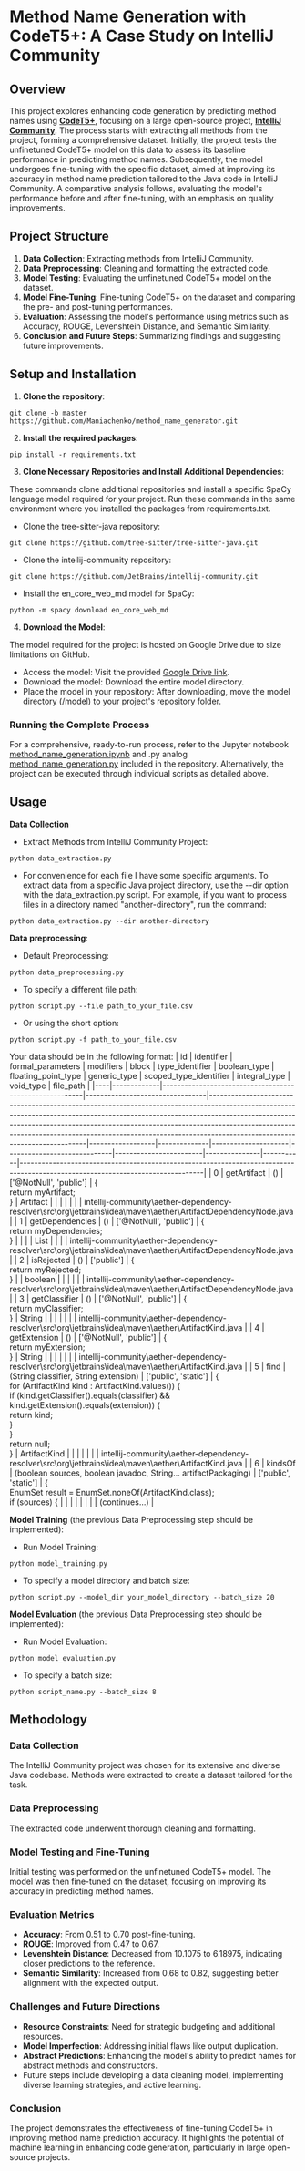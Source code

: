 # Method Name Generation with CodeT5+: A Case Study on IntelliJ Community

## Overview
This project explores enhancing code generation by predicting method names using [**CodeT5+**](https://huggingface.co/models?sort=downloads&search=codet5p), focusing on a large open-source project, [**IntelliJ Community**](https://github.com/JetBrains/intellij-community). The process starts with extracting all methods from the project, forming a comprehensive dataset. Initially, the project tests the unfinetuned CodeT5+ model on this data to assess its baseline performance in predicting method names. Subsequently, the model undergoes fine-tuning with the specific dataset, aimed at improving its accuracy in method name prediction tailored to the Java code in IntelliJ Community. A comparative analysis follows, evaluating the model's performance before and after fine-tuning, with an emphasis on quality improvements.

## Project Structure
1. **Data Collection**: Extracting methods from IntelliJ Community.
2. **Data Preprocessing**: Cleaning and formatting the extracted code.
3. **Model Testing**: Evaluating the unfinetuned CodeT5+ model on the dataset.
4. **Model Fine-Tuning**: Fine-tuning CodeT5+ on the dataset and comparing the pre- and post-tuning performances.
5. **Evaluation**: Assessing the model's performance using metrics such as Accuracy, ROUGE, Levenshtein Distance, and Semantic Similarity.
6. **Conclusion and Future Steps**: Summarizing findings and suggesting future improvements.

## Setup and Installation
1. **Clone the repository**:
```
git clone -b master https://github.com/Maniachenko/method_name_generator.git
```
2. **Install the required packages**:
```
pip install -r requirements.txt
```
3. **Clone Necessary Repositories and Install Additional Dependencies**:

These commands clone additional repositories and install a specific SpaCy language model required for your project. Run these commands in the same environment where you installed the packages from requirements.txt.
* Clone the tree-sitter-java repository:
```
git clone https://github.com/tree-sitter/tree-sitter-java.git
```
* Clone the intellij-community repository:
```
git clone https://github.com/JetBrains/intellij-community.git
```
* Install the en_core_web_md model for SpaCy:
```
python -m spacy download en_core_web_md
```
4. **Download the Model**:

The model required for the project is hosted on Google Drive due to size limitations on GitHub.

* Access the model: Visit the provided [Google Drive link](https://drive.google.com/drive/folders/11q4dsYC9TvM5wrebtqW9HndFXas7mlZ4?usp=sharing).
* Download the model: Download the entire model directory.
* Place the model in your repository: After downloading, move the model directory (/model) to your project's repository folder.

### Running the Complete Process
For a comprehensive, ready-to-run process, refer to the Jupyter notebook [method_name_generation.ipynb](https://github.com/Maniachenko/method_name_generator/blob/master/method_name_generation.ipynb) and .py analog [method_name_generation.py](https://github.com/Maniachenko/method_name_generator/blob/master/method_name_generation.py) included in the repository. Alternatively, the project can be executed through individual scripts as detailed above.

 ## Usage
**Data Collection** 
* Extract Methods from IntelliJ Community Project:
```
python data_extraction.py
```
* For convenience for each file I have some specific arguments. To extract data from a specific Java project directory, use the --dir option with the data_extraction.py script. For example, if you want to process files in a directory named "another-directory", run the command:
```
python data_extraction.py --dir another-directory
```
**Data preprocessing**:
* Default Preprocessing:
```
python data_preprocessing.py
```
* To specify a different file path:
```
python script.py --file path_to_your_file.csv
```
* Or using the short option:

```
python script.py -f path_to_your_file.csv
```

Your data should be in the following format:
| id | identifier  | formal_parameters                                      | modifiers                       | block                                                                                                                                                                                                                                                                                                                                                             | type_identifier  | boolean_type | floating_point_type | generic_type               | scoped_type_identifier | integral_type | void_type | file_path                                                                                                                       |
|----|-------------|--------------------------------------------------------|---------------------------------|--------------------------------------------------------------------------------------------------------------------------------------------------------------------------------------------------------------------------------------------------------------------------------------------------------------------------------------------------------------------|------------------|--------------|---------------------|-----------------------------|------------------------|---------------|-----------|--------------------------------------------------------------------------------------------------------------------------------|
| 0  | getArtifact | ()                                                     | ['@NotNull', 'public']          | {<br>    return myArtifact;<br>}                                                                                                                                                                                                                                                                                                                                   | Artifact         |              |                     |                           |                        |               |           | intellij-community\aether-dependency-resolver\src\org\jetbrains\idea\maven\aether\ArtifactDependencyNode.java                |
| 1  | getDependencies | ()                                                 | ['@NotNull', 'public']          | {<br>    return myDependencies;<br>}                                                                                                                                                                                                                                                                                                                              |                  |              |                     | List<ArtifactDependencyNode> |                        |               |           | intellij-community\aether-dependency-resolver\src\org\jetbrains\idea\maven\aether\ArtifactDependencyNode.java                |
| 2  | isRejected  | ()                                                     | ['public']                      | {<br>    return myRejected;<br>}                                                                                                                                                                                                                                                                                                                                  |                  | boolean      |                     |                           |                        |               |           | intellij-community\aether-dependency-resolver\src\org\jetbrains\idea\maven\aether\ArtifactDependencyNode.java                |
| 3  | getClassifier | ()                                                   | ['@NotNull', 'public']          | {<br>    return myClassifier;<br>}                                                                                                                                                                                                                                                                                                                                | String           |              |                     |                           |                        |               |           | intellij-community\aether-dependency-resolver\src\org\jetbrains\idea\maven\aether\ArtifactKind.java                          |
| 4  | getExtension | ()                                                    | ['@NotNull', 'public']          | {<br>    return myExtension;<br>}                                                                                                                                                                                                                                                                                                                                 | String           |              |                     |                           |                        |               |           | intellij-community\aether-dependency-resolver\src\org\jetbrains\idea\maven\aether\ArtifactKind.java                          |
| 5  | find        | (String classifier, String extension)                  | ['public', 'static']            | {<br>    for (ArtifactKind kind : ArtifactKind.values()) {<br>      if (kind.getClassifier().equals(classifier) && kind.getExtension().equals(extension)) {<br>        return kind;<br>      }<br>    }<br>    return null;<br>  }                                                                                                                                    | ArtifactKind     |              |                     |                           |                        |               |           | intellij-community\aether-dependency-resolver\src\org\jetbrains\idea\maven\aether\ArtifactKind.java                          |
| 6  | kindsOf     | (boolean sources, boolean javadoc, String... artifactPackaging) | ['public', 'static']            | {<br>    EnumSet<ArtifactKind> result = EnumSet.noneOf(ArtifactKind.class);<br>    if (sources) {                                                                                                                                                                                                                                                                |                  |              |                     |                           |                        |               |           | (continues...)                                                                                                                 |

 
**Model Training** (the previous Data Preprocessing step should be implemented):
* Run Model Training:
```
python model_training.py
```
* To specify a model directory and batch size:
```
python script.py --model_dir your_model_directory --batch_size 20
```

**Model Evaluation** (the previous Data Preprocessing step should be implemented):
* Run Model Evaluation:
```
python model_evaluation.py
```
* To specify a batch size:
```
python script_name.py --batch_size 8
```

## Methodology
### Data Collection
The IntelliJ Community project was chosen for its extensive and diverse Java codebase.
Methods were extracted to create a dataset tailored for the task.

### Data Preprocessing
The extracted code underwent thorough cleaning and formatting.

### Model Testing and Fine-Tuning
Initial testing was performed on the unfinetuned CodeT5+ model.
The model was then fine-tuned on the dataset, focusing on improving its accuracy in predicting method names.
### Evaluation Metrics
* **Accuracy**: From 0.51 to 0.70 post-fine-tuning.
* **ROUGE**: Improved from 0.47 to 0.67.
* **Levenshtein Distance**: Decreased from 10.1075 to 6.18975, indicating closer predictions to the reference.
* **Semantic Similarity**: Increased from 0.68 to 0.82, suggesting better alignment with the expected output.
### Challenges and Future Directions
* **Resource Constraints**: Need for strategic budgeting and additional resources.
* **Model Imperfection**: Addressing initial flaws like output duplication.
* **Abstract Predictions**: Enhancing the model's ability to predict names for abstract methods and constructors.
* Future steps include developing a data cleaning model, implementing diverse learning strategies, and active learning.
### Conclusion
The project demonstrates the effectiveness of fine-tuning CodeT5+ in improving method name prediction accuracy. It highlights the potential of machine learning in enhancing code generation, particularly in large open-source projects.


